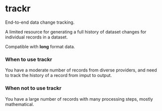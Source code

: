 # trackr
End-to-end data change tracking.

A limited resource for generating a full history of dataset changes for individual records in a dataset.

Compatible with **long** format data.

### When to use trackr
You have a moderate number of records from diverse providers, and need to track the history of a record from imput to output. 

### When not to use trackr
You have a large number of records with many processing steps, mostly mathematical.

